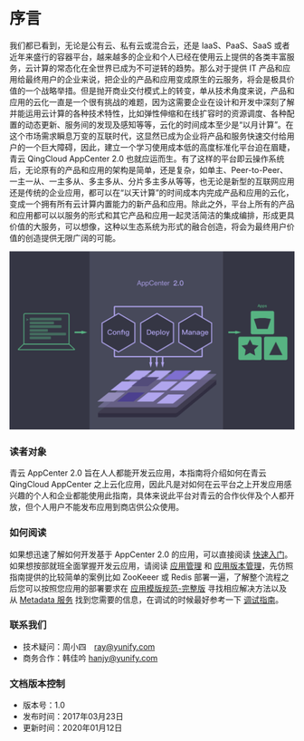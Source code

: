 ---
---

# 序言

我们都已看到，无论是公有云、私有云或混合云，还是 IaaS、PaaS、SaaS 或者近年来盛行的容器平台，越来越多的企业和个人已经在使用云上提供的各类丰富服务，云计算的常态化在全世界已成为不可逆转的趋势。那么对于提供 IT 产品和应用给最终用户的企业来说，把企业的产品和应用变成原生的云服务，将会是极具价值的一个战略举措。但是抛开商业交付模式上的转变，单从技术角度来说，产品和应用的云化一直是一个很有挑战的难题，因为这需要企业在设计和开发中深刻了解并能运用云计算的各种技术特性，比如弹性伸缩和在线扩容时的资源调度、各种配置的动态更新、服务间的发现及感知等等，云化的时间成本至少是“以月计算”。在这个市场需求瞬息万变的互联时代，这显然已成为企业将产品和服务快速交付给用户的一个巨大障碍，因此，建立一个学习使用成本低的高度标准化平台迫在眉睫，青云 QingCloud AppCenter 2.0 也就应运而生。有了这样的平台即云操作系统后，无论原有的产品和应用的架构是简单，还是复杂，如单主、Peer-to-Peer、一主一从、一主多从、多主多从、分片多主多从等等，也无论是新型的互联网应用还是传统的企业应用，都可以在“以天计算”的时间成本内完成产品和应用的云化，变成一个拥有所有云计算内置能力的新产品和应用。除此之外，平台上所有的产品和应用都可以以服务的形式和其它产品和应用一起灵活简洁的集成编排，形成更具价值的大服务，可以想像，这种以生态系统为形式的融合创造，将会为最终用户价值的创造提供无限广阔的可能。

![关于 AppCenter 2.0](../images/appcenter.png)

### 读者对象
青云 AppCenter 2.0 旨在人人都能开发云应用，本指南将介绍如何在青云 QingCloud AppCenter 之上云化应用，因此凡是对如何在云平台之上开发应用感兴趣的个人和企业都能使用此指南，具体来说此平台对青云的合作伙伴及个人都开放，但个人用户不能发布应用到商店供公众使用。

### 如何阅读
如果想迅速了解如何开发基于 AppCenter 2.0 的应用，可以直接阅读 [快速入门](quick-start/README.html)。如果想按部就班全面掌握开发云应用，请阅读 [应用管理](app-mgmt/README.html) 和 [应用版本管理](app-version-mgmt/README.html)，先仿照指南提供的比较简单的案例比如 ZooKeeer 或 Redis 部署一遍，了解整个流程之后您可以按照您应用的部署要求在 [应用模版规范-完整版](specifications/specifications.html) 寻找相应解决方法以及从 [Metadata 服务](metadata-service.html) 找到您需要的信息，在调试的时候最好参考一下 [调试指南](debug.html)。

### 联系我们

- 技术疑问：周小四　ray@yunify.com
- 商务合作：韩佳吟  hanjy@yunify.com

### 文档版本控制

- 版本号：1.0
- 发布时间：2017年03月23日
- 更新时间：2020年01月12日
　　
